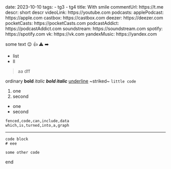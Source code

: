 <meta>
date: 2023-10-10
tags:
  - tg3
  - tg4
title: With smile
commentUrl: https://t.me
descr: short descr
videoLink: https://youtube.com
podcasts:
  applePodcast: https://apple.com
  castbox: https://castbox.com
  deezer: https://deezer.com
  pocketCasts: https://pocketCasts.com
  podcastAddict: https://podcastAddict.com
  soundstream: https://soundstream.com
  spotify: https://spotify.com
  vk: https://vk.com
  yandexMusic: https://yandex.com
</meta>

some text 😉 👍 ⚠️ ➡️
 
* list
* ll

> aa
> dff

ordinary **bold** *italic* ***bold italic*** <ins>underline</ins> ~striked~ `little code`

1. one
2. second

- one
- second

```csv
fenced,code,can,include,data
which,is,turned,into,a,graph
```

---


    code block
    # eee

    some other code

end